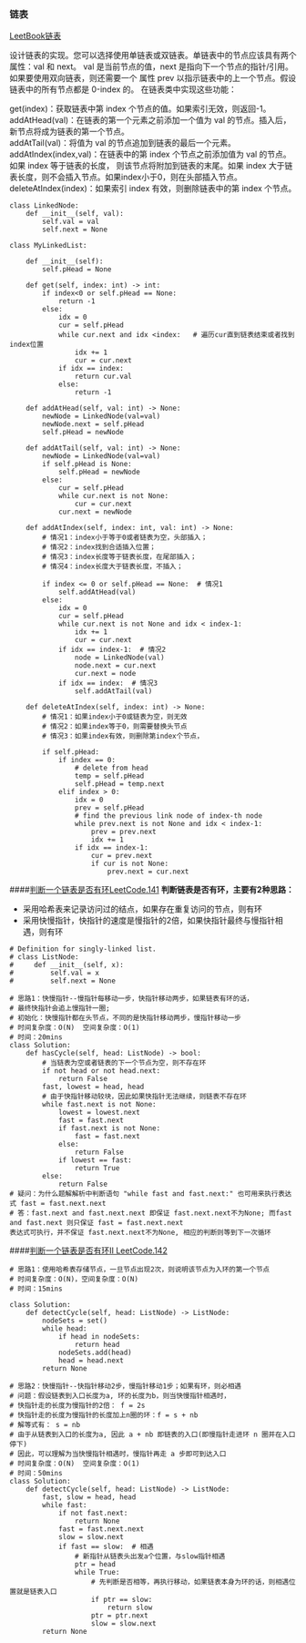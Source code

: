 ### 链表

[LeetBook链表](https://leetcode-cn.com/leetbook/read/linked-list/jy291/)

设计链表的实现。您可以选择使用单链表或双链表。单链表中的节点应该具有两个属性：val 和 next。
val 是当前节点的值，next 是指向下一个节点的指针/引用。如果要使用双向链表，则还需要一个
属性 prev 以指示链表中的上一个节点。假设链表中的所有节点都是 0-index 的。
在链表类中实现这些功能：

get(index)：获取链表中第 index 个节点的值。如果索引无效，则返回-1。  
addAtHead(val)：在链表的第一个元素之前添加一个值为 val 的节点。插入后，新节点将成为链表的第一个节点。  
addAtTail(val)：将值为 val 的节点追加到链表的最后一个元素。  
addAtIndex(index,val)：在链表中的第 index 个节点之前添加值为 val 的节点。如果 index 等于链表的长度，
则该节点将附加到链表的末尾。如果 index 大于链表长度，则不会插入节点。如果index小于0，则在头部插入节点。  
deleteAtIndex(index)：如果索引 index 有效，则删除链表中的第 index 个节点。

```
class LinkedNode:
    def __init__(self, val):
        self.val = val
        self.next = None

class MyLinkedList:

    def __init__(self):
        self.pHead = None

    def get(self, index: int) -> int:
        if index<0 or self.pHead == None:
            return -1
        else:
            idx = 0
            cur = self.pHead
            while cur.next and idx <index:   # 遍历cur直到链表结束或者找到index位置
                idx += 1
                cur = cur.next
            if idx == index:
                return cur.val
            else:
                return -1

    def addAtHead(self, val: int) -> None:
        newNode = LinkedNode(val=val)
        newNode.next = self.pHead
        self.pHead = newNode

    def addAtTail(self, val: int) -> None:
        newNode = LinkedNode(val=val)
        if self.pHead is None:
            self.pHead = newNode
        else:
            cur = self.pHead
            while cur.next is not None:
                cur = cur.next
            cur.next = newNode

    def addAtIndex(self, index: int, val: int) -> None:
        # 情况1：index小于等于0或者链表为空，头部插入；
        # 情况2：index找到合适插入位置；
        # 情况3：index长度等于链表长度，在尾部插入；
        # 情况4：index长度大于链表长度，不插入；

        if index <= 0 or self.pHead == None:  # 情况1
            self.addAtHead(val)
        else:
            idx = 0
            cur = self.pHead
            while cur.next is not None and idx < index-1:
                idx += 1
                cur = cur.next
            if idx == index-1:  # 情况2
                node = LinkedNode(val)
                node.next = cur.next
                cur.next = node
            if idx == index:  # 情况3
                self.addAtTail(val)

    def deleteAtIndex(self, index: int) -> None:
        # 情况1：如果index小于0或链表为空，则无效
        # 情况2：如果index等于0，则需要替换头节点
        # 情况3：如果index有效，则删除第index个节点，

        if self.pHead:
            if index == 0:
                # delete from head
                temp = self.pHead
                self.pHead = temp.next
            elif index > 0:
                idx = 0
                prev = self.pHead
                # find the previous link node of index-th node
                while prev.next is not None and idx < index-1:
                    prev = prev.next
                    idx += 1
                if idx == index-1:
                    cur = prev.next
                    if cur is not None:
                        prev.next = cur.next
```

####[判断一个链表是否有环LeetCode.141](https://leetcode-cn.com/problems/linked-list-cycle/)
**判断链表是否有环，主要有2种思路：**
+ 采用哈希表来记录访问过的结点，如果存在重复访问的节点，则有环
+ 采用快慢指针，快指针的速度是慢指针的2倍，如果快指针最终与慢指针相遇，则有环
```
# Definition for singly-linked list.
# class ListNode:
#     def __init__(self, x):
#         self.val = x
#         self.next = None

# 思路1：快慢指针--慢指针每移动一步，快指针移动两步，如果链表有环的话，
# 最终快指针会追上慢指针一圈;
# 初始化：快慢指针都在头节点，不同的是快指针移动两步，慢指针移动一步
# 时间复杂度：O(N)  空间复杂度：O(1)
# 时间：20mins
class Solution:
    def hasCycle(self, head: ListNode) -> bool:
        # 当链表为空或者链表的下一个节点为空，则不存在环
        if not head or not head.next:
            return False
        fast, lowest = head, head
        # 由于快指针移动较块，因此如果快指针无法继续，则链表不存在环
        while fast.next is not None:
            lowest = lowest.next
            fast = fast.next
            if fast.next is not None:
                fast = fast.next
            else:
                return False
            if lowest == fast:
                return True
        else:
            return False
# 疑问：为什么题解解析中判断语句 "while fast and fast.next:" 也可用来执行表达式 fast = fast.next.next
# 答：fast.next and fast.next.next 即保证 fast.next.next不为None; 而fast and fast.next 则只保证 fast = fast.next.next
表达式可执行，并不保证 fast.next.next不为None, 相应的判断则等到下一次循环
```

####[判断一个链表是否有环II LeetCode.142](https://leetcode-cn.com/problems/linked-list-cycle-ii/)
```
# 思路1：使用哈希表存储节点，一旦节点出现2次，则说明该节点为入环的第一个节点
# 时间复杂度：O(N)，空间复杂度：O(N)
# 时间：15mins

class Solution:
    def detectCycle(self, head: ListNode) -> ListNode:
        nodeSets = set()
        while head:
            if head in nodeSets:
                return head
            nodeSets.add(head)
            head = head.next
        return None

# 思路2：快慢指针--快指针移动2步，慢指针移动1步；如果有环，则必相遇
# 问题：假设链表到入口长度为a, 环的长度为b，则当快慢指针相遇时，
# 快指针走的长度为慢指针的2倍： f = 2s
# 快指针走的长度为慢指针的长度加上n圈的环：f = s + nb
# 解等式有： s = nb
# 由于从链表到入口的长度为a, 因此 a + nb 即链表的入口(即慢指针走进环 n 圈并在入口停下)
# 因此，可以理解为当快慢指针相遇时，慢指针再走 a 步即可到达入口
# 时间复杂度：O(N)  空间复杂度：O(1)
# 时间：50mins
class Solution:
    def detectCycle(self, head: ListNode) -> ListNode:
        fast, slow = head, head
        while fast:
            if not fast.next:
                return None
            fast = fast.next.next
            slow = slow.next
            if fast == slow:  # 相遇
                # 新指针从链表头出发a个位置，与slow指针相遇
                ptr = head
                while True:
                    # 先判断是否相等，再执行移动，如果链表本身为环的话，则相遇位置就是链表入口
                    if ptr == slow:
                        return slow
                    ptr = ptr.next
                    slow = slow.next
        return None
```
